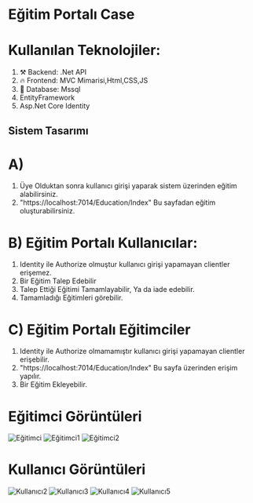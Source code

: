 # Eğitim Portalı Case

# Kullanılan Teknolojiler:
1) ⚒️ Backend: .Net API
2) 🔥 Frontend: MVC Mimarisi,Html,CSS,JS
3) 🔏 Database: Mssql
4) EntityFramework
5) Asp.Net Core Identity

## Sistem Tasarımı
# A)
1)	Üye Olduktan sonra kullanıcı girişi yaparak sistem üzerinden eğitim alabilirsiniz.
2)	"https://localhost:7014/Education/Index" Bu sayfadan eğitim oluşturabilirsiniz.

# B)	Eğitim Portalı Kullanıcılar:
1)	Identity ile Authorize olmuştur kullanıcı girişi yapamayan clientler erişemez.
2)	Bir Eğitim Talep Edebilir
3)	Talep Ettiği Eğitimi Tamamlayabilir, Ya da iade edebilir.
4) Tamamladığı Eğitimleri görebilir.

# C)	Eğitim Portalı Eğitimciler
1)	Identity ile Authorize olmamamıştır kullanıcı girişi yapamayan clientler erişebilir.
2) "https://localhost:7014/Education/Index" Bu sayfa üzerinden erişim yapılır.
2)	Bir Eğitim Ekleyebilir.


# Eğitimci Görüntüleri
![Eğitimci](https://github.com/fatihisikli/EducationPortal/assets/43852736/a951d84b-06f6-4d49-be03-2e4883c67136)
![Eğitimci1](https://github.com/fatihisikli/EducationPortal/assets/43852736/8c384b88-4f93-438e-8fc6-b50f9f933519)
![Eğitimci2](https://github.com/fatihisikli/EducationPortal/assets/43852736/ee16e4f8-f3de-4445-a4fc-cd226e919961)

# Kullanıcı Görüntüleri

![Kullanıcı2](https://github.com/fatihisikli/EducationPortal/assets/43852736/35cf5bb5-bb58-49b6-a78e-603165768abf)
![Kullanıcı3](https://github.com/fatihisikli/EducationPortal/assets/43852736/6d37f8c8-0c85-4483-ab4a-8727057be2cd)
![Kullanıcı4](https://github.com/fatihisikli/EducationPortal/assets/43852736/6ec7185c-a175-4e04-8e01-296d7a3c7a04)
![Kullanıcı5](https://github.com/fatihisikli/EducationPortal/assets/43852736/3e0c2740-18bd-4de4-bbc5-035965fde0c9)




